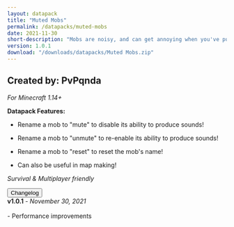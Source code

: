```yaml
---
layout: datapack
title: "Muted Mobs"
permalink: /datapacks/muted-mobs
date: 2021-11-30
short-description: "Mobs are noisy, and can get annoying when you've put them in your base. Mute them!"
version: 1.0.1
download: "/downloads/datapacks/Muted Mobs.zip"
---
```

Created by: PvPqnda
-
*For Minecraft 1.14+*

**Datapack Features:**

- Rename a mob to "mute" to disable its ability to produce sounds!

- Rename a mob to "unmute" to re-enable its ability to produce sounds!

- Rename a mob to "reset" to reset the mob's name!

- Can also be useful in map making!

*Survival & Multiplayer friendly*

<div id="accordion">
  <div class="card">
        <button class="card-header mb-0 btn btn-link text-decoration-none" data-toggle="collapse" data-target="#changelog" aria-expanded="false" aria-controls="changelog" id="changelogBtn">
           Changelog
        </button>
</div>

<div id="changelog" class="collapse" aria-labelledby="changelogBtn" data-parent="#accordion">
      <div class="card-body">
<b>v1.0.1</b> - <em>November 30, 2021</em><br>
<br>
- Performance improvements<br>
      </div>
    </div>
  </div>